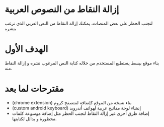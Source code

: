 # إزالة النقاط من النصوص العربية
لتجنب الحظر على بعض المنصات، يمكنك إزالة النقاط من النص العربي الذي ترغب بنشره

# الهدف الأول
بناء موقع بيسط يستطيع المستخدم من خلاله كتابة النص المرغوب نشره و إزالة النقاط منه.

# مقترحات لما بعد
- (chrome extension) بناء نسخة من الموقع كإضافة لمتصفح كروم
- (custom android keyboard) إنشاء لوحة مفاتيح عربية لهواتف أندرويد
- إضافة طرق أخرى غير إزالة النقاط لتجنب الحظر مثل إضافة موسوعة كلمات محظورة و بدائل لكتابتها.
